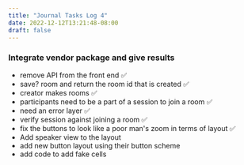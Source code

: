 ```yaml
---
title: "Journal Tasks Log 4"
date: 2022-12-12T13:21:48-08:00
draft: false
---
```



### Integrate vendor package and give results


* remove API from the front end ✅
* save? room and return the room id that is created ✅
* creator makes rooms  ✅
* participants need to be a part of a session to join a room  ✅
* need an error layer  ✅
* verify session against joining a room   ✅
* fix the buttons to look like a poor man's zoom in terms of layout  ✅
* Add speaker view to the layout
* add new button layout using their button scheme
* add code to add fake cells
